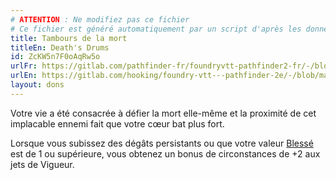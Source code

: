 ```yaml
---
# ATTENTION : Ne modifiez pas ce fichier
# Ce fichier est généré automatiquement par un script d'après les données du module Foundry VTT officiel et de sa traduction
title: Tambours de la mort
titleEn: Death's Drums
id: ZcKW5n7F0oAqRw5o
urlFr: https://gitlab.com/pathfinder-fr/foundryvtt-pathfinder2-fr/-/blob/master/data/feats/ZcKW5n7F0oAqRw5o.htm
urlEn: https://gitlab.com/hooking/foundry-vtt---pathfinder-2e/-/blob/master/packs/data/feats.db/death-s-drums.json
layout: dons
---
```

Votre vie a été consacrée à défier la mort elle-même et la proximité de cet implacable ennemi fait que votre cœur bat plus fort.

Lorsque vous subissez des dégâts persistants ou que votre valeur [Blessé](../conditions/blessé.md) est de 1 ou supérieure, vous obtenez un bonus de circonstances de +2 aux jets de Vigueur.
